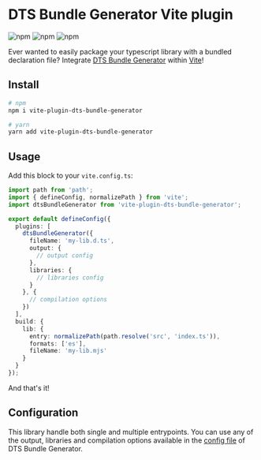 # DTS Bundle Generator Vite plugin

![npm](https://img.shields.io/npm/v/vite-plugin-dts-bundle-generator)
![npm](https://img.shields.io/npm/dt/vite-plugin-dts-bundle-generator)
![npm](https://img.shields.io/npm/l/vite-plugin-dts-bundle-generator)

Ever wanted to easily package your typescript library with a bundled declaration file? Integrate [DTS Bundle Generator](https://github.com/timocov/dts-bundle-generator) within [Vite](https://github.com/vitejs/vite)!

## Install
```sh
# npm
npm i vite-plugin-dts-bundle-generator

# yarn
yarn add vite-plugin-dts-bundle-generator
```

## Usage
Add this block to your `vite.config.ts`:

```ts
import path from 'path';
import { defineConfig, normalizePath } from 'vite';
import dtsBundleGenerator from 'vite-plugin-dts-bundle-generator';

export default defineConfig({
  plugins: [
    dtsBundleGenerator({
      fileName: 'my-lib.d.ts',
      output: {
        // output config
      },
      libraries: {
        // libraries config
      }
    }, {
      // compilation options
    })
  ],
  build: {
    lib: {
      entry: normalizePath(path.resolve('src', 'index.ts')),
      formats: ['es'],
      fileName: 'my-lib.mjs'
    }
  }
});

```

And that's it!

## Configuration

This library handle both single and multiple entrypoints. You can use any of the output, libraries and compilation options available in the [config file](https://github.com/timocov/dts-bundle-generator/blob/master/src/config-file/README.md) of DTS Bundle Generator.

